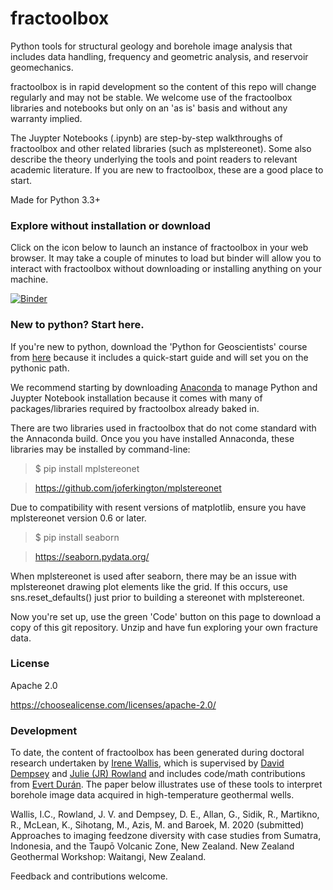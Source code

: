 # fractoolbox

Python tools for structural geology and borehole image analysis that includes data handling, frequency and geometric analysis, and reservoir geomechanics.  

fractoolbox is in rapid development so the content of this repo will change regularly and may not be stable. We welcome use of the fractoolbox libraries and notebooks but only on an 'as is' basis and without any warranty implied. 

The Juypter Notebooks (.ipynb) are step-by-step walkthroughs of fractoolbox and other related libraries (such as mplstereonet). Some also describe the theory underlying the tools and point readers to relevant academic literature. If you are new to fractoolbox, these are a good place to start.

Made for Python 3.3+

### Explore without installation or download

Click on the icon below to launch an instance of fractoolbox in your web browser. It may take a couple of minutes to load but binder will allow you to interact with fractoolbox without downloading or installing anything on your machine. 

[![Binder](https://mybinder.org/badge_logo.svg)](https://mybinder.org/v2/gh/ICWallis/fractoolbox/master)

### New to python? Start here.

If you're new to python, download the 'Python for Geoscientists' course from [here](https://github.com/ddempsey/python_for_geoscientists) because it includes a quick-start guide and will set you on the pythonic path.  

We recommend starting by downloading [Anaconda](https://www.anaconda.com/) to manage Python and Juypter Notebook installation because it comes with many of packages/libraries required by fractoolbox already baked in.  

There are two libraries used in fractoolbox that do not come standard with the Annaconda build. Once you you have installed Annaconda, these libraries may be installed by command-line:

> $ pip install mplstereonet

> https://github.com/joferkington/mplstereonet

Due to compatibility with resent versions of matplotlib, ensure you have mplstereonet version 0.6 or later.

> $ pip install seaborn

> https://seaborn.pydata.org/

When mplstereonet is used after seaborn, there may be an issue with mplstereonet drawing plot elements like the grid. If this occurs, use sns.reset_defaults() just prior to building a stereonet with mplstereonet. 

Now you're set up, use the green 'Code' button on this page to download a copy of this git repository. Unzip and have fun exploring your own fracture data. 

### License

Apache 2.0 

https://choosealicense.com/licenses/apache-2.0/

### Development

To date, the content of fractoolbox has been generated during doctoral research undertaken by [Irene Wallis](https://www.cubicearth.nz/), which is supervised by [David Dempsey](https://sites.google.com/view/dempsey-research-group/home) and [Julie (JR) Rowland](http://www.science.auckland.ac.nz/people/profile/j-rowland)  and includes code/math contributions from [Evert Durán](https://unidirectory.auckland.ac.nz/profile/e-quintero). The paper below illustrates use of these tools to interpret borehole image data acquired in high-temperature geothermal wells. 

Wallis, I.C., Rowland, J. V. and Dempsey, D. E., Allan, G., Sidik, R., Martikno, R., McLean, K., Sihotang, M., Azis, M. and Baroek, M. 2020 (submitted) Approaches to imaging feedzone diversity with case studies from Sumatra, Indonesia, and the Taupō Volcanic Zone, New Zealand. New Zealand Geothermal Workshop: Waitangi, New Zealand.


Feedback and contributions welcome.
